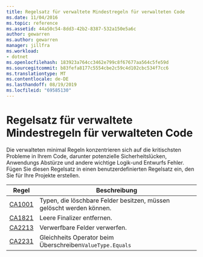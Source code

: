 ```yaml
---
title: Regelsatz für verwaltete Mindestregeln für verwalteten Code
ms.date: 11/04/2016
ms.topic: reference
ms.assetid: 44a50c54-8dd3-42b2-8387-532a150e5a6c
author: gewarren
ms.author: gewarren
manager: jillfra
ms.workload:
- dotnet
ms.openlocfilehash: 183923a764cc3462e799c8f67677aa564c5fe59d
ms.sourcegitcommit: b83fefa8177c5554cbe2c59c4d102cbc534f7cc6
ms.translationtype: MT
ms.contentlocale: de-DE
ms.lasthandoff: 08/19/2019
ms.locfileid: "69585130"
---
```

# <a name="managed-minimum-rules-rule-set-for-managed-code"></a>Regelsatz für verwaltete Mindestregeln für verwalteten Code

Die verwalteten minimal Regeln konzentrieren sich auf die kritischsten Probleme in Ihrem Code, darunter potenzielle Sicherheitslücken, Anwendungs Abstürze und andere wichtige Logik-und Entwurfs Fehler. Fügen Sie diesen Regelsatz in einen benutzerdefinierten Regelsatz ein, den Sie für Ihre Projekte erstellen.

|Regel|Beschreibung|
|----------|-----------------|
|[CA1001](../code-quality/ca1001-types-that-own-disposable-fields-should-be-disposable.md)|Typen, die löschbare Felder besitzen, müssen gelöscht werden können.|
|[CA1821](../code-quality/ca1821-remove-empty-finalizers.md)|Leere Finalizer entfernen.|
|[CA2213](../code-quality/ca2213-disposable-fields-should-be-disposed.md)|Verwerfbare Felder verwerfen.|
|[CA2231](../code-quality/ca2231-overload-operator-equals-on-overriding-valuetype-equals.md)|Gleichheits Operator beim Überschreiben`ValueType.Equals`|
